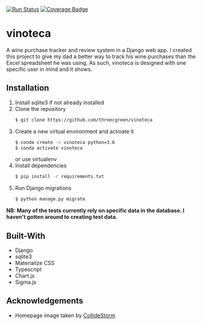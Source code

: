 [![Run Status](https://api.shippable.com/projects/5b0095e52ce7330700a7d8d5/badge?branch=master)]()
[![Coverage Badge](https://api.shippable.com/projects/5b0095e52ce7330700a7d8d5/coverageBadge?branch=master)]()
# vinoteca
A wine purchase tracker and review system in a Django web app.
I created this project to give my dad a better way to track his wine purchases than the Excel spreadsheet he was using.
As such, vinoteca is designed with one specific user in mind and it shows.

## Installation
 1. Install sqlite3 if not already installed
 1. Clone the repository
     ```bash
     $ git clone https://github.com/threecgreen/vinoteca
     ```
 1. Create a new virtual environment and activate it
     ```bash
     $ conda create -n vinoteca python=3.6
     $ conda activate vinoteca
     ```
     or use virtualenv
 1. Install dependencies
    ```bash
    $ pip install -r requirements.txt
    ```
 1. Run Django migrations
    ```bash
    $ python manage.py migrate
    ```

**NB: Many of the tests currently rely on specific data in the database.
I haven't gotten around to creating test data.**

## Built-With
* Django
* sqlite3
* Materialize CSS
* Typescript
* Chart.js
* Sigma.js

## Acknowledgements
* Homepage image taken by [CollideStorm](https://www.reddit.com/r/wine/comments/6z7d6c/one_of_my_favorite_road_trips_i_have_ever_done_i/)
